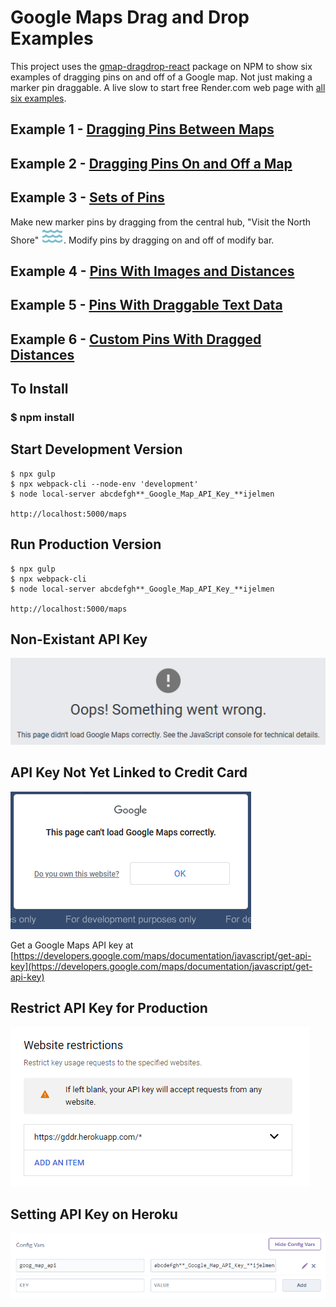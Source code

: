 # Google Maps Drag and Drop Examples

This project uses the [gmap-dragdrop-react](https://www.npmjs.com/package/gmap-dragdrop-react) package on NPM to show six examples of dragging pins on and off of a Google map. Not just making a marker pin draggable. A live slow to start free Render.com web page with [all six examples](https://gmap-dragdrop-examples.onrender.com/maps).

## Example 1 - [Dragging Pins Between Maps](https://gmap-dragdrop-examples.onrender.com/dynamic)

## Example 2 - [Dragging Pins On and Off a Map](https://gmap-dragdrop-examples.onrender.com/malls)

## Example 3 - [Sets of Pins](https://gmap-dragdrop-examples.onrender.com/activities)

Make new marker pins by dragging from the central hub, "Visit the North Shore" ![waves picture](public/images/north_shore_water.png). Modify pins by dragging on and off of modify bar.

## Example 4 - [Pins With Images and Distances](https://gmap-dragdrop-examples.onrender.com/hikes)

## Example 5 - [Pins With Draggable Text Data](https://gmap-dragdrop-examples.onrender.com/simple)

## Example 6 - [Custom Pins With Dragged Distances](https://gmap-dragdrop-examples.onrender.com/events)

## To Install

### $ npm install

## Start Development Version

```
$ npx gulp
$ npx webpack-cli --node-env 'development'
$ node local-server abcdefgh**_Google_Map_API_Key_**ijelmen

http://localhost:5000/maps
```

## Run Production Version

```
$ npx gulp
$ npx webpack-cli
$ node local-server abcdefgh**_Google_Map_API_Key_**ijelmen

http://localhost:5000/maps
```

## Non-Existant API Key

![google maps image when bad api key](public/images/bad-api-key.png)

## API Key Not Yet Linked to Credit Card

![For developers only](public/images/for_dev_only.png)

Get a Google Maps API key at [https://developers.google.com/maps/documentation/javascript/get-api-key](https://developers.google.com/maps/documentation/javascript/get-api-key)

## Restrict API Key for Production

![API restrictions](public/images/website-restrictions.png)

## Setting API Key on Heroku

![Heroku API google maps api key](public/images/heroku-config.png)
